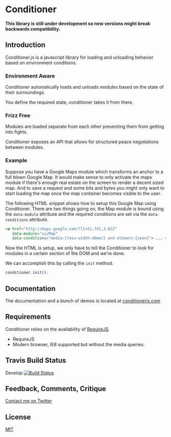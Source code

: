 # Conditioner

**This library is still under development so new versions might break backwards compatibility.**

## Introduction

Conditioner.js is a javascript library for loading and unloading behavior based on environment conditions.


### Environment Aware

Conditioner automatically loads and unloads modules based on the state of their surroundings.

You define the required state, conditioner takes it from there.


### Frizz Free

Modules are loaded separate from each other preventing them  from getting into fights.

Conditioner exposes an API that allows for structured peace negotiations between modules.


### Example

Suppose you have a Google Maps module which transforms an anchor to a full blown Google Map. It would make sense to only activate the maps module if there's enough real estate on the screen to render a decent sized map. And to save a request and some bits and bytes you might only want to start loading the map once the map container becomes visible to the user.

The following HTML snippet shows how to setup this Google Map using Conditioner. There are two things going on, the Map module is bound using the `data-module` attribute and the required conditions are set via the `data-conditions` attribute.

```html
<a href="http://maps.google.com/?ll=51.741,3.822"
   data-module="ui/Map"
   data-conditions="media:{(min-width:40em)} and element:{seen}"> ... </a>
```

Now the HTML is setup, we only have to tell the Conditioner to look for modules in a certain section of the DOM and we're done. 

We can accomplish this by calling the `init` method.

```javascript
conditioner.init();
```

## Documentation
The documentation and a bunch of demos is located at [conditionerjs.com](http://conditionerjs.com)

## Requirements
Conditioner relies on the availability of [RequireJS](http://requirejs.org).

* RequireJS
* Modern browser, IE8 supported but without the media queries.


## Travis Build Status

Develop [![Build Status](https://travis-ci.org/rikschennink/conditioner.png?branch=develop)](https://travis-ci.org/rikschennink/conditioner)

## Feedback, Comments, Critique
[Contact me on Twitter](http://twitter.com/rikschennink)

## License
[MIT](http://www.opensource.org/licenses/mit-license.php)
